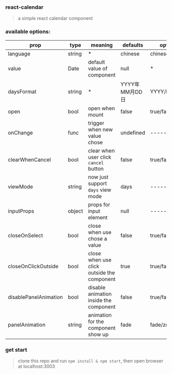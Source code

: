 ### react-calendar
> a simple react calendar component

### available options:

| prop | type | meaning | defaults | options |
| ---- | ---- | ------- | -------- | ------- |
| language | string  | * | chinese | chinese/english |
| value | Date | default value of component | null | * |
| daysFormat | string | * | YYYY年MM月DD日 | YYYY/MM/DD |
| open | bool | open when mount | false | true/false |
| onChange | func | trigger when new value chose | undefined | ------ |
| clearWhenCancel | bool | clear when user click `cancel` button | false | true/false |
| viewMode | string | now just support `days` view mode | days | --------- |
| inputProps | object | props for input element | null | -------- |
| closeOnSelect | bool | close when use chose a value | false | true/false |
| closeOnClickOutside | bool | close when use click outside the component | true | true/false |
| disablePanelAnimation | bool | disable animation inside the component | false | true/false |
| panelAnimation | string | animation for the component show up | fade | fade/zoom |

### get start
> clone this repo and run `npm install & npm start`, then open browser at localhost:3003